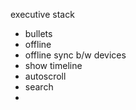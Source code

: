 executive stack
- bullets
- offline
- offline sync b/w devices 
- show timeline
- autoscroll
- search
- 